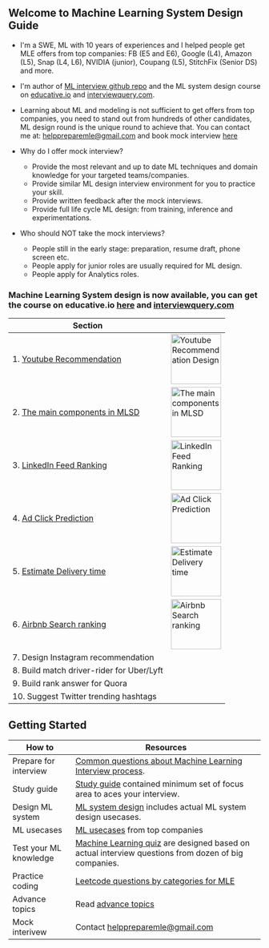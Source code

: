 
## Welcome to Machine Learning System Design Guide 

- I'm a SWE, ML with 10 years of experiences and I helped people get MLE offers from top companies: FB (E5 and E6), Google (L4), Amazon (L5), Snap (L4, L6), NVIDIA (junior), Coupang (L5), StitchFix (Senior DS) and more. 
- I'm author of [ML interview github repo](https://github.com/khangich/machine-learning-interview) and the ML system design course on [educative.io](https://rebrand.ly/mlsd_launch) and [interviewquery.com](https://rebrand.ly/mlsdmock).
- Learning about ML and modeling is not sufficient to get offers from top companies, you need to stand out from hundreds of other candidates, ML design round is the unique round to achieve that. You can contact me at: helppreparemle@gmail.com and book mock interview [here](https://rebrand.ly/mlmockinterview)


- Why do I offer mock interview?
    - Provide the most relevant and up to date ML techniques and domain knowledge for your targeted teams/companies. 
    - Provide similar ML design interview environment for you to practice your skill. 
    - Provide written feedback after the mock interviews.
    - Provide full life cycle ML design: from training, inference and experimentations.
- Who should NOT take the mock interviews?
    - People still in the early stage: preparation, resume draft, phone screen etc. 
    - People apply for junior roles are usually required for ML design.
    - People apply for Analytics roles. 


### Machine Learning System design is now available, you can get the course on educative.io [here](https://rebrand.ly/mlsd_launch) and [interviewquery.com](https://rebrand.ly/mldesigninterview)


| Section | |
| ------------- | ------------- | 
| 1. [Youtube Recommendation](https://rebrand.ly/mldesign) |<a href="https://rebrand.ly/mldesign"> <img src="https://raw.githubusercontent.com/khangich/machine-learning-interview/master/images/uc3.png" alt="Youtube Recommendation Design" width="100" height="100"> </a>| 
| 2. [The main components in MLSD](https://rebrand.ly/mldesign) |<a href="https://rebrand.ly/mldesign"> <img src="https://raw.githubusercontent.com/khangich/machine-learning-interview/master/images/ml.png" alt="The main components in MLSD" width="100" height="100"> </a> | 
| 3. [LinkedIn Feed Ranking](https://rebrand.ly/mldesign) |<a href="https://rebrand.ly/mldesign"> <img src="https://raw.githubusercontent.com/khangich/machine-learning-interview/master/images/feed.png" alt="LinkedIn Feed Ranking" width="100" height="100"> </a> | 
| 4. [Ad Click Prediction](https://rebrand.ly/mldesign) |<a href="https://rebrand.ly/mldesign"> <img src="https://raw.githubusercontent.com/khangich/machine-learning-interview/master/images/ads.png" alt="Ad Click Prediction" width="100" height="100"> </a> | 
| 5. [Estimate Delivery time](https://rebrand.ly/mldesign) |<a href="https://rebrand.ly/mldesign"> <img src="https://raw.githubusercontent.com/khangich/machine-learning-interview/master/images/delivery.png" alt="Estimate Delivery time" width="100" height="100"> </a> | 
| 6. [Airbnb Search ranking](https://rebrand.ly/mldesign) |<a href="https://rebrand.ly/mldesign"> <img src="https://raw.githubusercontent.com/khangich/machine-learning-interview/master/images/air.png" alt="Airbnb Search ranking" width="100" height="100"> </a> | 
| 7. Design Instagram recommendation | | 
| 8. Build match driver-rider for Uber/Lyft| | 
| 9. Build rank answer for Quora| | 
| 10. Suggest Twitter trending hashtags| | 




## Getting Started

| How to  | Resources |
| ------------- | ------------- |
| Prepare for interview  | [Common questions about Machine Learning Interview process](https://github.com/khangich/machine-learning-interview/blob/master/faqs.md).   |
| Study guide | [Study guide](https://github.com/khangich/machine-learning-interview/blob/master/README.md) contained minimum set of focus area to aces your interview.   |
| Design ML system | [ML system design](https://github.com/khangich/machine-learning-interview/blob/master/design.md) includes actual ML system design usecases.    |
| ML usecases | [ML usecases](https://github.com/khangich/machine-learning-interview/blob/master/appliedml.md) from top companies    |
| Test your ML knowledge  | [Machine Learning quiz](https://github.com/khangich/machine-learning-interview/blob/master/quiz.md) are designed based on actual interview questions from dozen of big companies.  |
| Practice coding  | [Leetcode questions by categories for MLE](https://github.com/khangich/machine-learning-interview/blob/master/leetcode.md)  |
| Advance topics | Read [advance topics](https://github.com/khangich/machine-learning-interview/blob/master/extra.md) |
| Mock interivew  | Contact helppreparemle@gmail.com |
